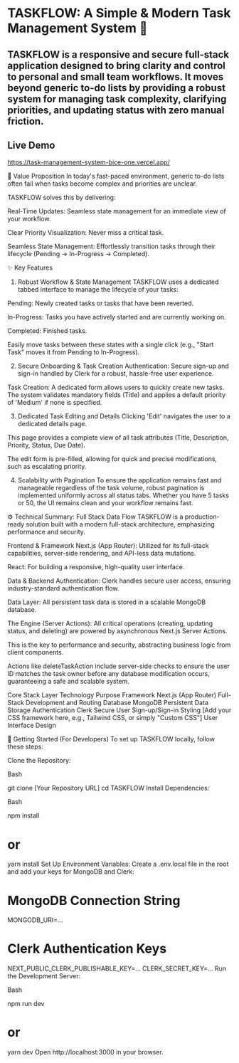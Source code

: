 # TASKFLOW: A Simple & Modern Task Management System 🚀
## TASKFLOW is a responsive and secure full-stack application designed to bring clarity and control to personal and small team workflows. It moves beyond generic to-do lists by providing a robust system for managing task complexity, clarifying priorities, and updating status with zero manual friction.

## Live Demo
https://task-management-system-bice-one.vercel.app/

🌟 Value Proposition
In today's fast-paced environment, generic to-do lists often fail when tasks become complex and priorities are unclear.

TASKFLOW solves this by delivering:

Real-Time Updates: Seamless state management for an immediate view of your workflow.

Clear Priority Visualization: Never miss a critical task.

Seamless State Management: Effortlessly transition tasks through their lifecycle (Pending → In-Progress → Completed).




✨ Key Features
1. Robust Workflow & State Management
TASKFLOW uses a dedicated tabbed interface to manage the lifecycle of your tasks:

Pending: Newly created tasks or tasks that have been reverted.

In-Progress: Tasks you have actively started and are currently working on.

Completed: Finished tasks.

Easily move tasks between these states with a single click (e.g., "Start Task" moves it from Pending to In-Progress).

2. Secure Onboarding & Task Creation
Authentication: Secure sign-up and sign-in handled by Clerk for a robust, hassle-free user experience.

Task Creation: A dedicated form allows users to quickly create new tasks. The system validates mandatory fields (Title) and applies a default priority of 'Medium' if none is specified.

3. Dedicated Task Editing and Details
Clicking 'Edit' navigates the user to a dedicated details page.

This page provides a complete view of all task attributes (Title, Description, Priority, Status, Due Date).

The edit form is pre-filled, allowing for quick and precise modifications, such as escalating priority.

4. Scalability with Pagination
To ensure the application remains fast and manageable regardless of the task volume, robust pagination is implemented uniformly across all status tabs. Whether you have 5 tasks or 50, the UI remains clean and your workflow remains fast.

⚙️ Technical Summary: Full Stack Data Flow
TASKFLOW is a production-ready solution built with a modern full-stack architecture, emphasizing performance and security.

Frontend & Framework
Next.js (App Router): Utilized for its full-stack capabilities, server-side rendering, and API-less data mutations.

React: For building a responsive, high-quality user interface.

Data & Backend
Authentication: Clerk handles secure user access, ensuring industry-standard authentication flow.

Data Layer: All persistent task data is stored in a scalable MongoDB database.

The Engine (Server Actions): All critical operations (creating, updating status, and deleting) are powered by asynchronous Next.js Server Actions.

This is the key to performance and security, abstracting business logic from client components.

Actions like deleteTaskAction include server-side checks to ensure the user ID matches the task owner before any database modification occurs, guaranteeing a safe and scalable system.

Core Stack
Layer	Technology	Purpose
Framework	Next.js (App Router)	Full-Stack Development and Routing
Database	MongoDB	Persistent Data Storage
Authentication	Clerk	Secure User Sign-up/Sign-in
Styling	[Add your CSS framework here, e.g., Tailwind CSS, or simply "Custom CSS"]	User Interface Design


🚀 Getting Started (For Developers)
To set up TASKFLOW locally, follow these steps:

Clone the Repository:

Bash

git clone [Your Repository URL]
cd TASKFLOW
Install Dependencies:

Bash

npm install
# or
yarn install
Set Up Environment Variables:
Create a .env.local file in the root and add your keys for MongoDB and Clerk:

# MongoDB Connection String
MONGODB_URI=...

# Clerk Authentication Keys
NEXT_PUBLIC_CLERK_PUBLISHABLE_KEY=...
CLERK_SECRET_KEY=...
Run the Development Server:

Bash

npm run dev
# or
yarn dev
Open http://localhost:3000 in your browser.
